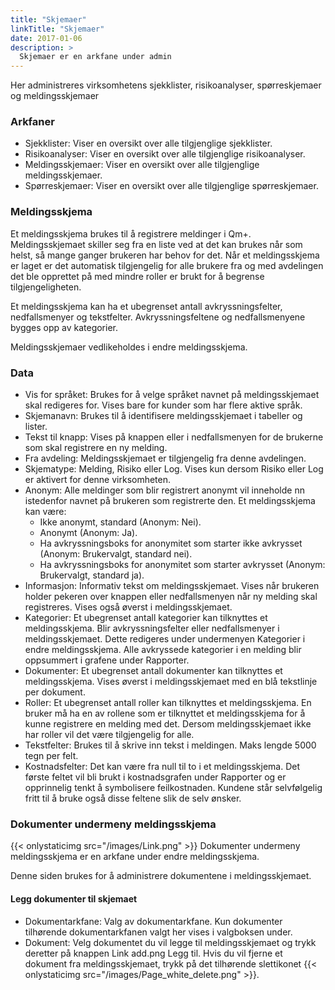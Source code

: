 ```yaml
---
title: "Skjemaer"
linkTitle: "Skjemaer"
date: 2017-01-06
description: >
  Skjemaer er en arkfane under admin
---
```

Her administreres virksomhetens sjekklister, risikoanalyser, spørreskjemaer og meldingsskjemaer

### Arkfaner

- Sjekklister: Viser en oversikt over alle tilgjenglige sjekklister.
- Risikoanalyser: Viser en oversikt over alle tilgjenglige risikoanalyser.
- Meldingsskjemaer: Viser en oversikt over alle tilgjenglige meldingsskjemaer.
- Spørreskjemaer: Viser en oversikt over alle tilgjenglige spørreskjemaer.

### Meldingsskjema
Et meldingsskjema brukes til å registrere meldinger i Qm+. Meldingsskjemaet skiller seg fra en liste ved at det kan brukes når som helst, så mange ganger brukeren har behov for det. Når et meldingsskjema er laget er det automatisk tilgjengelig for alle brukere fra og med avdelingen det ble opprettet på med mindre roller er brukt for å begrense tilgjengeligheten.

Et meldingsskjema kan ha et ubegrenset antall avkryssningsfelter, nedfallsmenyer og tekstfelter. Avkryssningsfeltene og nedfallsmenyene bygges opp av kategorier.

Meldingsskjemaer vedlikeholdes i endre meldingsskjema.

### Data

- Vis for språket: Brukes for å velge språket navnet på meldingsskjemaet skal redigeres for. Vises bare for kunder som har flere aktive språk.
- Skjemanavn: Brukes til å identifisere meldingsskjemaet i tabeller og lister.
- Tekst til knapp: Vises på knappen eller i nedfallsmenyen for de brukerne som skal registrere en ny melding.
- Fra avdeling: Meldingsskjemaet er tilgjengelig fra denne avdelingen.
- Skjematype: Melding, Risiko eller Log. Vises kun dersom Risiko eller Log er aktivert for denne virksomheten.
- Anonym: Alle meldinger som blir registrert anonymt vil inneholde nn istedenfor navnet på brukeren som registrerte den. Et meldingsskjema kan være:
  - Ikke anonymt, standard (Anonym: Nei).
  - Anonymt (Anonym: Ja).
  - Ha avkryssningsboks for anonymitet som starter ikke avkrysset (Anonym: Brukervalgt, standard nei).
  - Ha avkryssningsboks for anonymitet som starter avkrysset (Anonym: Brukervalgt, standard ja).
- Informasjon: Informativ tekst om meldingsskjemaet. Vises når brukeren holder pekeren over knappen eller nedfallsmenyen når ny melding skal registreres. Vises også øverst i meldingsskjemaet.
- Kategorier: Et ubegrenset antall kategorier kan tilknyttes et meldingsskjema. Blir avkryssningsfelter eller nedfallsmenyer i meldingsskjemaet. Dette redigeres under undermenyen Kategorier i endre meldingsskjema. Alle avkryssede kategorier i en melding blir oppsummert i grafene under Rapporter.
- Dokumenter: Et ubegrenset antall dokumenter kan tilknyttes et meldingsskjema. Vises øverst i meldingsskjemaet med en blå tekstlinje per dokument.
- Roller: Et ubegrenset antall roller kan tilknyttes et meldingsskjema. En bruker må ha en av rollene som er tilknyttet et meldingsskjema for å kunne registrere en melding med det. Dersom meldingsskjemaet ikke har roller vil det være tilgjengelig for alle.
- Tekstfelter: Brukes til å skrive inn tekst i meldingen. Maks lengde 5000 tegn per felt.
- Kostnadsfelter: Det kan være fra null til to i et meldingsskjema. Det første feltet vil bli brukt i kostnadsgrafen under Rapporter og er opprinnelig tenkt å symbolisere feilkostnaden. Kundene står selvfølgelig fritt til å bruke også disse feltene slik de selv ønsker.

### Dokumenter undermeny meldingsskjema
{{< onlystaticimg src="/images/Link.png" >}} Dokumenter undermeny meldingsskjema er en arkfane under endre meldingsskjema.

Denne siden brukes for å administrere dokumentene i meldingsskjemaet.

#### Legg dokumenter til skjemaet

- Dokumentarkfane: Valg av dokumentarkfane. Kun dokumenter tilhørende dokumentarkfanen valgt her vises i valgboksen under.
- Dokument: Velg dokumentet du vil legge til meldingsskjemaet og trykk deretter på knappen Link add.png Legg til. Hvis du vil fjerne et dokument fra meldingsskjemaet, trykk på det tilhørende slettikonet {{< onlystaticimg src="/images/Page_white_delete.png" >}}.
